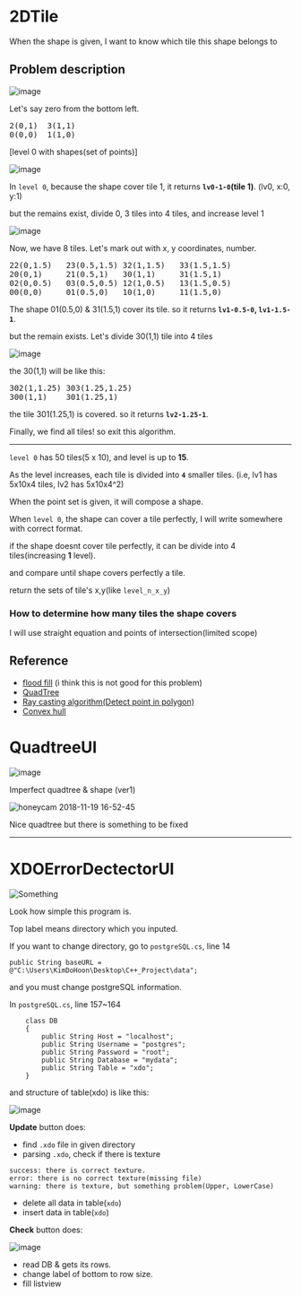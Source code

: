 # 2DTile

When the shape is given, I want to know which tile this shape belongs to

## Problem description

![image](https://user-images.githubusercontent.com/26527826/48421740-6e882580-e7a0-11e8-816b-f76e8e1f7cbd.png)

Let's say zero from the bottom left.

<pre>
2(0,1)	3(1,1)
0(0,0)	1(1,0)
</pre>
[level 0 with shapes(set of points)]

![image](https://user-images.githubusercontent.com/26527826/48423325-bc525d00-e7a3-11e8-8c60-b0ac9d5390d9.png)

In `level 0`, because the shape cover tile 1, it returns **`lv0-1-0`(tile 1)**. (lv0, x:0, y:1)

but the remains exist, divide 0, 3 tiles into 4 tiles, and increase level 1

![image](https://user-images.githubusercontent.com/26527826/48423332-c07e7a80-e7a3-11e8-82dc-e63ede80af63.png)

Now, we have 8 tiles. Let's mark out with x, y coordinates, number.

<pre>
22(0,1.5)	23(0.5,1.5)	32(1,1.5)	33(1.5,1.5)
20(0,1)		21(0.5,1)	30(1,1)		31(1.5,1)
02(0,0.5)	03(0.5,0.5)	12(1,0.5)	13(1.5,0.5)
00(0,0)		01(0.5,0)	10(1,0) 	11(1.5,0)
</pre>

The shape 01(0.5,0) & 31(1.5,1) cover its tile. so it returns **`lv1-0.5-0`, `lv1-1.5-1`**.

but the remain exists. Let's divide 30(1,1) tile into 4 tiles

![image](https://user-images.githubusercontent.com/26527826/48423341-c4aa9800-e7a3-11e8-97ce-694cb7004491.png)

the 30(1,1) will be like this:

<pre>
302(1,1.25)	303(1.25,1.25)
300(1,1)	301(1.25,1)
</pre>

the tile 301(1.25,1) is covered. so it returns **`lv2-1.25-1`**.

Finally, we find all tiles! so exit this algorithm.

<hr>

`level 0` has 50 tiles(5 x 10), and level is up to **15**.

As the  level increases, each tile is divided into **`4`** smaller tiles. (i.e, lv1 has 5x10x4 tiles, lv2 has 5x10x4^2)

When the point set is given, it will compose a shape.

When `level 0`, the shape can cover a tile perfectly, I will write somewhere with correct format.

if the shape doesnt cover tile perfectly, it can be divide into 4 tiles(increasing **1** level). 

and compare until shape covers perfectly a tile.

return the sets of tile's x,y(like `level_n_x_y`)

### How to determine how many tiles the shape covers

I will use straight equation and points of intersection(limited scope) 

## Reference

- [flood fill](https://ko.wikipedia.org/wiki/%ED%94%8C%EB%9F%AC%EB%93%9C_%ED%95%84) (i think this is not good for this problem)
- [QuadTree](https://en.wikipedia.org/wiki/Quadtree)
- [Ray casting algorithm(Detect point in polygon)](https://en.wikipedia.org/wiki/Point_in_polygon)
- [Convex hull](https://en.wikipedia.org/wiki/Convex_hull_algorithms)

# QuadtreeUI

![image](https://user-images.githubusercontent.com/26527826/48673764-30b44400-eb88-11e8-8f62-f33f422e71a8.png)

Imperfect quadtree & shape (ver1)

![honeycam 2018-11-19 16-52-45](https://user-images.githubusercontent.com/26527826/48693180-fbf1cc80-ec1b-11e8-9f93-ee299d3e8a7e.gif)

Nice quadtree but there is something to be fixed

<hr>

# XDOErrorDectectorUI

![Something](https://user-images.githubusercontent.com/26527826/48317753-20591200-e63a-11e8-891f-295913eb85b9.png)

Look how simple this program is.

Top label means directory which you inputed.

If you want to change directory, go to `postgreSQL.cs`, line 14

```
public String baseURL = @"C:\Users\KimDoHoon\Desktop\C++_Project\data";
```

and you must change postgreSQL information.

In `postgreSQL.cs`, line 157~164

```
    class DB
    {
        public String Host = "localhost";
        public String Username = "postgres";
        public String Password = "root";
        public String Database = "mydata";
        public String Table = "xdo";
    }
```

and structure of table(xdo) is like this:

![image](https://user-images.githubusercontent.com/26527826/48317831-5d71d400-e63b-11e8-92c2-858debe25d8a.png)

**Update** button does:

- find `.xdo` file in given directory
- parsing `.xdo`, check if there is texture
```
success: there is correct texture.
error: there is no correct texture(missing file)
warning: there is texture, but something problem(Upper, LowerCase)
```
- delete all data in table(`xdo`)
- insert data in table(`xdo`)


**Check** button does:

![image](https://user-images.githubusercontent.com/26527826/48317770-6f06ac00-e63a-11e8-86d5-e9791191b4ba.png)

- read DB & gets its rows.
- change label of bottom to row size.
- fill listview


